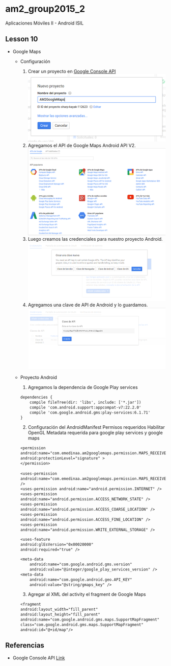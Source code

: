 # am2_group2015_2
Aplicaciones Móviles II - Android ISIL

## Lesson 10

* Google Maps
    - Configuración
        1. Crear un proyecto en [Google Console API](https://console.developers.google.com/)
        ![1](https://github.com/ISILAndroid/am2_group2015_2/blob/Lesson10/images/gm1.png)
        2. Agregamos el API de Google Maps Android API V2.
        ![2](https://github.com/ISILAndroid/am2_group2015_2/blob/Lesson10/images/gm2.png)
        3. Luego creamos las credenciales para nuestro proyecto Android.
         ![3](https://github.com/ISILAndroid/am2_group2015_2/blob/Lesson10/images/gm3.png)
        4. Agregamos una clave de API de Android y lo guardamos.
         ![4](https://github.com/ISILAndroid/am2_group2015_2/blob/Lesson10/images/gm4.png)


    - Proyecto Android
        1. Agregamos la dependencia de Google Play services   
        ```  
        dependencies {
            compile fileTree(dir: 'libs', include: ['*.jar'])
            compile 'com.android.support:appcompat-v7:22.2.0'
            compile 'com.google.android.gms:play-services:6.1.71'
        }

        ```

        2. Configuración del AndroidManifest
            Permisos requeridos
            Habilitar OpenGL
            Metadata requerida para google play services y google maps

        ```
        <permission
        android:name="com.emedinaa.am2googlemaps.permission.MAPS_RECEIVE"
        android:protectionLevel="signature" >
        </permission>

        <uses-permission android:name="com.emedinaa.am2googlemaps.permission.MAPS_RECEIVE" />
        <uses-permission android:name="android.permission.INTERNET" />
        <uses-permission android:name="android.permission.ACCESS_NETWORK_STATE" />
        <uses-permission android:name="android.permission.ACCESS_COARSE_LOCATION" />
        <uses-permission android:name="android.permission.ACCESS_FINE_LOCATION" />
        <uses-permission android:name="android.permission.WRITE_EXTERNAL_STORAGE" />

        ```

        ```
        <uses-feature
        android:glEsVersion="0x00020000"
        android:required="true" />
        ```

        ```
        <meta-data
            android:name="com.google.android.gms.version"
            android:value="@integer/google_play_services_version" />
        <meta-data
            android:name="com.google.android.geo.API_KEY"
            android:value="@string/gmaps_key" />
        ```
        
        3. Agregar al XML del activity el fragment de Google Maps
        ```
        <fragment
        android:layout_width="fill_parent"
        android:layout_height="fill_parent"
        android:name="com.google.android.gms.maps.SupportMapFragment"
        class="com.google.android.gms.maps.SupportMapFragment"
        android:id="@+id/map"/>
        
        ```

## Referencias


* Google Console API [Link](https://console.developers.google.com/)